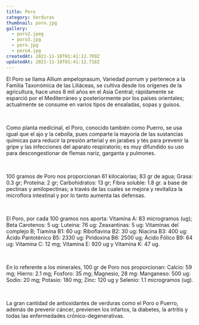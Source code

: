 ```yaml
---
title: Poro
category: Verduras
thumbnail: poro.jpg
gallery:
  - poro2.jpeg
  - poro3.jpg
  - poro.jpg
  - poro4.jpg
createdAt: 2021-11-18T01:41:12.709Z
updatedAt: 2021-11-18T01:41:12.718Z
---
```

El Poro se llama Allium ampeloprasum, Variedad porrum y pertenece a la Familia Taxonómica de las Liliáceas, se cultiva desde los orígenes de la agricultura, hace unos 8 mil años en el Asia Central; rápidamente se esparció por el Mediterráneo y posteriormente por los países orientales; actualmente se consume en varios tipos de ensaladas, sopas y guisos.

<br/>

Como planta medicinal, el Poro, conocido también como Puerro, se usa igual que el ajo y la cebolla, pues comparte la mayoría de las sustancias químicas para reducir la presión arterial y en jarabes y tés para prevenir la gripe y las infecciones del aparato respiratorio; es muy difundido su uso para descongestionar de flemas nariz, garganta y pulmones.

<br/>

100 gramos de Poro nos proporcionan 61 kilocalorías; 83 gr de agua; Grasa: 0.3 gr; Proteína: 2 gr; Carbohidratos: 13 gr; Fibra soluble: 1.8 gr. a base de pectinas y amilopectinas; a través de las cuales se mejora y revitaliza la microflora intestinal y por lo tanto aumenta las defensas.

<br/>

El Poro, por cada 100 gramos nos aporta: Vitamina A: 83 microgramos (ug); Beta Carotenos: 5 ug: Luteina: 76 ug: Zeaxantinas: 5 ug: Vitaminas del complejo B; Tiamina B1: 60 ug: Riboflavina B2: 30 ug: Niacina B3: 400 ug: Ácido Pantoténico B5: 2330 ug: Piridoxina B6: 2500 ug; Ácido Fólico B9: 64 ug: Vitamina C: 12 mg; Vitamina E: 920 ug y Vitamina K: 47 ug.

<br/>

En lo referente a los minerales, 100 gr de Poro nos proporcionan: Calcio: 59 mg; Hierro: 2.1 mg; Fosforo: 35 mg; Magnesio, 28 mg: Manganeso: 500 ug: Sodio: 20 mg; Potasio: 180 mg; Zinc: 120 ug y Selenio: 1.1 microgramos (ug).

<br/>

La gran cantidad de antioxidantes de verduras como el Poro o Puerro, además de prevenir cáncer, previenen los infartos, la diabetes, la artritis y todas las enfermedades crónico-degenerativas.